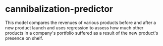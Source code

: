 # cannibalization-predictor
This model compares the revenues of various products before and after a new product launch and uses regression to assess how much other products in a company's portfolio suffered as a result of the new product's presence on shelf.

